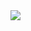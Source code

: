 <!--
### Hi there 👋
**Dhrumil-Zion/Dhrumil-Zion** is a ✨ _special_ ✨ repository because its `README.md` (this file) appears on your GitHub profile.
-->

<!-- 📊 I’m currently working on **Data-Analysis** & **Data-Prediction**
- 🦹 I’m currently learning basics of **Machine** **Learning**    -->
<img src="https://github-readme-stats.vercel.app/api?username=Dhrumil-Zion&&show_icons=true&count_private=true&title_color=ffffff&icon_color=FF2007&text_color=00FFFF&bg_color=000029">

<!--
- 👯 I’m looking to collaborate on ...
- 🤔 I’m looking for help with ...
- 💬 Ask me about ...
- 📫 How to reach me: ...
- 😄 Pronouns: ...
- ⚡ Fun fact: ... 

-->
<!--
<img src="https://github-readme-stats.vercel.app/api?username=Dhrumil-Zion&&show_icons=true&title_color=ffffff&icon_color=bb2acf&text_color=daf7dc&bg_color=151515">
<img src="https://github-readme-stats.vercel.app/api?username=Dhrumil-Zion&&show_icons=true&title_color=ffffff&icon_color=FF2007&text_color=daf7dc&bg_color=000033">
<img src="https://github-readme-stats.vercel.app/api?username=Dhrumil-Zion&&show_icons=true&title_color=ffffff&icon_color=FF2007&text_color=00FFFF&bg_color=000015">
<img src="https://github-readme-stats.vercel.app/api?username=Dhrumil-Zion&&show_icons=true&title_color=ffffff&icon_color=FF2007&text_color=00FFFF&bg_color=000033">

-->
